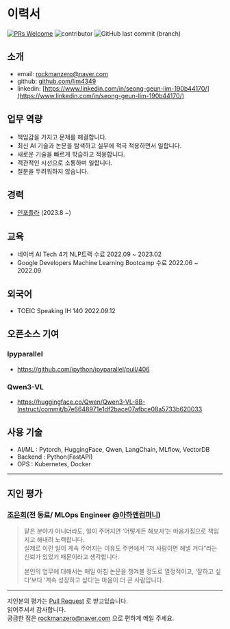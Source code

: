 # 이력서

[![PRs Welcome](https://img.shields.io/badge/PRs-welcome-brightgreen.svg?color=blue)](http://makeapullrequest.com)
![contributor](https://img.shields.io/github/contributors/lim4349/RESUME.svg?color=blue)
![GitHub last commit (branch)](https://img.shields.io/github/last-commit/lim4349/RESUME/main?color=blue)

## 소개

* email: rockmanzero@naver.com
* github: [github.com/lim4349](https://github.com/lim4349)
* linkedin: [https://www.linkedin.com/in/seong-geun-lim-190b44170/](https://www.linkedin.com/in/seong-geun-lim-190b44170/)


## 업무 역량

* 책임감을 가지고 문제를 해결합니다.
* 최신 AI 기술과 논문을 탐색하고 실무에 적극 적용하면서 일합니다.
* 새로운 기술을 빠르게 학습하고 적용합니다.
* 객관적인 시선으로 소통하며 일합니다.
* 질문을 두려워하지 않습니다.


## 경력

* [인포플라](https://www.infofla.com/) (2023.8 ~)


## 교육

* 네이버 AI Tech 4기 NLP트랙 수료  2022.09 ~ 2023.02
* Google Developers Machine Learning Bootcamp 수료  2022.06 ~ 2022.09


## 외국어
* TOEIC Speaking IH 140 2022.09.12


## 오픈소스 기여

### Ipyparallel

* https://github.com/ipython/ipyparallel/pull/406

### Qwen3-VL

* https://huggingface.co/Qwen/Qwen3-VL-8B-Instruct/commit/b7e6648971e1df2bace07afbce08a5733b620033


## 사용 기술

* AI/ML : Pytorch, HuggingFace, Qwen, LangChain, MLflow, VectorDB
* Backend : Python(FastAPI)
* OPS : Kubernetes, Docker


---

## 지인 평가

### [조은희](https://github.com/eun2ce)(전 동료/ MLOps Engineer @[아하앤컴퍼니](https://www.a-ha.io/))

> 맡은 분야가 아니더라도, 일이 주어지면 ‘어떻게든 해보자’는 마음가짐으로 책임지고 해내려 노력합니다. <br> 실제로 이런 일이 계속 주어지는 이유도 주변에서 “저 사람이면 해낼 거다”라는 신뢰가 있었기 때문이라고 생각합니다.  
>
> 본인의 업무에 대해서는 매일 아침 논문을 챙겨볼 정도로 열정적이고, ‘잘하고 싶다’보다 ‘계속 성장하고 싶다’는 마음이 더 큰 사람입니다.

---

지인분의 평가는 [Pull Request](https://github.com/lim4349/RESUME/pulls) 로 받고있습니다.
<br/>
읽어주셔서 감사합니다.  
궁금한 점은 rockmanzero@naver.com 으로 편하게 메일 주세요.

